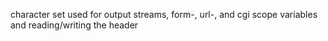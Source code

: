 character set used for output streams, form-, url-, and cgi scope variables and reading/writing the header
